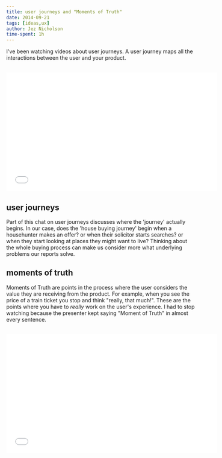 ```yaml
---
title: user journeys and "Moments of Truth"
date: 2014-09-21
tags: [ideas,ux]
author: Jez Nicholson
time-spent: 1h
---
```

​​​​I've been watching videos about user journeys. A user journey maps all the interactions between the user and your product. 

​​​<iframe width="560" height="315" src="//www.youtube.com/embed/id6sKYm-fIM" frameborder="0" allowfullscreen></iframe>

## user journeys
Part of this chat on user journeys discusses where the 'journey' actually begins. In our case, does the 'house buying journey' begin when a househunter makes an offer? or when their solicitor starts searches? or when they start looking at places they might want to live? Thinking about the whole buying process can make us consider more what underlying problems our reports solve.

## moments of truth
Moments of Truth are points in the process where the user considers the value they are receiving from the product. For example, when you see the price of a train ticket you stop and think "really, that much!". These are the points where you have to _really_ work on the user's experience. I had to stop watching because the presenter kept saying "Moment of Truth" in almost every sentence.

​​<iframe width="560" height="315" src="//www.youtube.com/embed/HHc04o4d5vg" frameborder="0" allowfullscreen></iframe>
